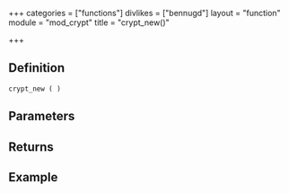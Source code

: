 +++
categories = ["functions"]
divlikes = ["bennugd"]
layout = "function"
module = "mod_crypt"
title = "crypt_new()"

+++

## Definition

    crypt_new ( )

## Parameters

## Returns

## Example

